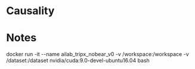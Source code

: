 # Causality


# Notes

docker run -it --name ailab_tripx_nobear_v0 -v /workspace:/workspace -v /dataset:/dataset nvidia/cuda:9.0-devel-ubuntu16.04 bash 


